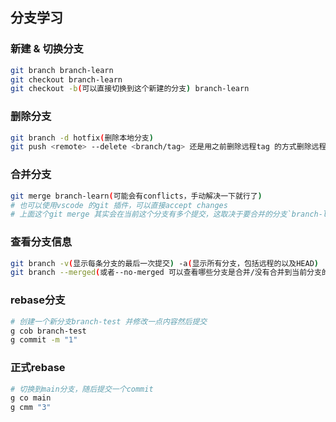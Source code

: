 ## 分支学习
### 新建 & 切换分支
```bash
git branch branch-learn
git checkout branch-learn
git checkout -b(可以直接切换到这个新建的分支) branch-learn
```

### 删除分支
```bash
git branch -d hotfix(删除本地分支)
git push <remote> --delete <branch/tag> 还是用之前删除远程tag 的方式删除远程分支
```

### 合并分支
```bash
git merge branch-learn(可能会有conflicts，手动解决一下就行了)
# 也可以使用vscode 的git 插件，可以直接accept changes
# 上面这个git merge 其实会在当前这个分支有多个提交，这取决于要合并的分支`branch-learn`里面有多要个提交，都会全部合并过来并且再进行一次merge 的提交，即n+1 次commits
```

### 查看分支信息
```bash
git branch -v(显示每条分支的最后一次提交) -a(显示所有分支，包括远程的以及HEAD)
git branch --merged(或者--no-merged 可以查看哪些分支是合并/没有合并到当前分支的，已经合并了的可以直接删除分支而不会损失信息)
```

### rebase分支
```bash
# 创建一个新分支branch-test 并修改一点内容然后提交
g cob branch-test
g commit -m "1"
```

### 正式rebase
```bash
# 切换到main分支，随后提交一个commit
g co main
g cmm "3"
```

